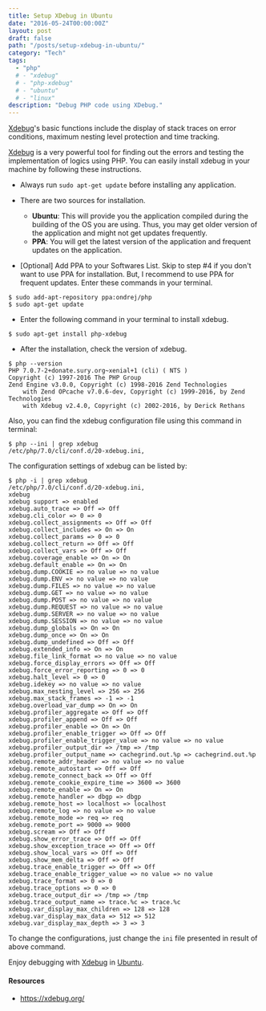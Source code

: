 ```yaml
---
title: Setup XDebug in Ubuntu
date: "2016-05-24T00:00:00Z"
layout: post
draft: false
path: "/posts/setup-xdebug-in-ubuntu/"
category: "Tech"
tags:
  - "php"
  # - "xdebug"
  # - "php-xdebug"
  # - "ubuntu"
  # - "linux"
description: "Debug PHP code using XDebug."
---
```


<a href="https://xdebug.org/" target="_blank">Xdebug</a>'s basic functions include the display of stack traces on error conditions, maximum nesting level protection and time tracking.

<a href="https://xdebug.org/" target="_blank">Xdebug</a> is a very powerful tool for finding out the errors and testing the implementation of logics using PHP. You can easily install xdebug in your machine by following these instructions.

* Always run `sudo apt-get update` before installing any application.

* There are two sources for installation.

   * **Ubuntu**: This will provide you the application compiled during the building of the OS you are using. Thus, you may get older version of the application and might not get updates frequently.
   * **PPA**: You will get the latest version of the application and frequent updates on the application.

* [Optional] Add PPA to your Softwares List. Skip to step #4 if you don't want to use PPA for installation. But, I recommend to use PPA for frequent updates.
Enter these commands in your terminal.

```shell
$ sudo add-apt-repository ppa:ondrej/php
$ sudo apt-get update
```

* Enter the following command in your terminal to install xdebug.

```shell
$ sudo apt-get install php-xdebug
```

* After the installation, check the version of xdebug.

```shell
$ php --version
PHP 7.0.7-2+donate.sury.org~xenial+1 (cli) ( NTS )
Copyright (c) 1997-2016 The PHP Group
Zend Engine v3.0.0, Copyright (c) 1998-2016 Zend Technologies
    with Zend OPcache v7.0.6-dev, Copyright (c) 1999-2016, by Zend Technologies
    with Xdebug v2.4.0, Copyright (c) 2002-2016, by Derick Rethans
```

Also, you can find the xdebug configuration file using this command in terminal:

```shell
$ php --ini | grep xdebug
/etc/php/7.0/cli/conf.d/20-xdebug.ini,
```

The configuration settings of xdebug can be listed by:

```shell
$ php -i | grep xdebug
/etc/php/7.0/cli/conf.d/20-xdebug.ini,
xdebug
xdebug support => enabled
xdebug.auto_trace => Off => Off
xdebug.cli_color => 0 => 0
xdebug.collect_assignments => Off => Off
xdebug.collect_includes => On => On
xdebug.collect_params => 0 => 0
xdebug.collect_return => Off => Off
xdebug.collect_vars => Off => Off
xdebug.coverage_enable => On => On
xdebug.default_enable => On => On
xdebug.dump.COOKIE => no value => no value
xdebug.dump.ENV => no value => no value
xdebug.dump.FILES => no value => no value
xdebug.dump.GET => no value => no value
xdebug.dump.POST => no value => no value
xdebug.dump.REQUEST => no value => no value
xdebug.dump.SERVER => no value => no value
xdebug.dump.SESSION => no value => no value
xdebug.dump_globals => On => On
xdebug.dump_once => On => On
xdebug.dump_undefined => Off => Off
xdebug.extended_info => On => On
xdebug.file_link_format => no value => no value
xdebug.force_display_errors => Off => Off
xdebug.force_error_reporting => 0 => 0
xdebug.halt_level => 0 => 0
xdebug.idekey => no value => no value
xdebug.max_nesting_level => 256 => 256
xdebug.max_stack_frames => -1 => -1
xdebug.overload_var_dump => On => On
xdebug.profiler_aggregate => Off => Off
xdebug.profiler_append => Off => Off
xdebug.profiler_enable => On => On
xdebug.profiler_enable_trigger => Off => Off
xdebug.profiler_enable_trigger_value => no value => no value
xdebug.profiler_output_dir => /tmp => /tmp
xdebug.profiler_output_name => cachegrind.out.%p => cachegrind.out.%p
xdebug.remote_addr_header => no value => no value
xdebug.remote_autostart => Off => Off
xdebug.remote_connect_back => Off => Off
xdebug.remote_cookie_expire_time => 3600 => 3600
xdebug.remote_enable => On => On
xdebug.remote_handler => dbgp => dbgp
xdebug.remote_host => localhost => localhost
xdebug.remote_log => no value => no value
xdebug.remote_mode => req => req
xdebug.remote_port => 9000 => 9000
xdebug.scream => Off => Off
xdebug.show_error_trace => Off => Off
xdebug.show_exception_trace => Off => Off
xdebug.show_local_vars => Off => Off
xdebug.show_mem_delta => Off => Off
xdebug.trace_enable_trigger => Off => Off
xdebug.trace_enable_trigger_value => no value => no value
xdebug.trace_format => 0 => 0
xdebug.trace_options => 0 => 0
xdebug.trace_output_dir => /tmp => /tmp
xdebug.trace_output_name => trace.%c => trace.%c
xdebug.var_display_max_children => 128 => 128
xdebug.var_display_max_data => 512 => 512
xdebug.var_display_max_depth => 3 => 3
```

To change the configurations, just change the `ini` file presented in result of above command.

Enjoy debugging with <a href="https://xdebug.org/" target="_blank">Xdebug</a> in <a href="http://www.ubuntu.com/" target="_blank">Ubuntu</a>.

#### Resources
* <a href="https://xdebug.org/" target="\_blank">https://xdebug.org/</a>
